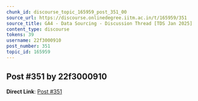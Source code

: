 ```yaml
---
chunk_id: discourse_topic_165959_post_351_00
source_url: https://discourse.onlinedegree.iitm.ac.in/t/165959/351
source_title: GA4 - Data Sourcing - Discussion Thread [TDS Jan 2025]
content_type: discourse
tokens: 39
username: 22f3000910
post_number: 351
topic_id: 165959
---
```


## Post #351 by 22f3000910

**Direct Link**: [Post #351](https://discourse.onlinedegree.iitm.ac.in/t/165959/351)
